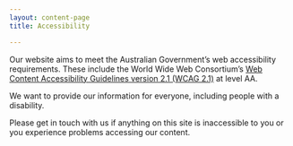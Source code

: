 ```yaml
---
layout: content-page
title: Accessibility

---
```

<p>Our website aims to meet the Australian Government’s web accessibility requirements. These include the World Wide Web Consortium’s <a href="http://www.w3.org/TR/WCAG21/">Web Content Accessibility Guidelines version 2.1 (WCAG 2.1)</a> at level AA.</p> <p>We want to provide our information for everyone, including people with a disability.</p> <p>Please get in touch with us if anything on this site is inaccessible to you or you experience problems accessing our content.</p>